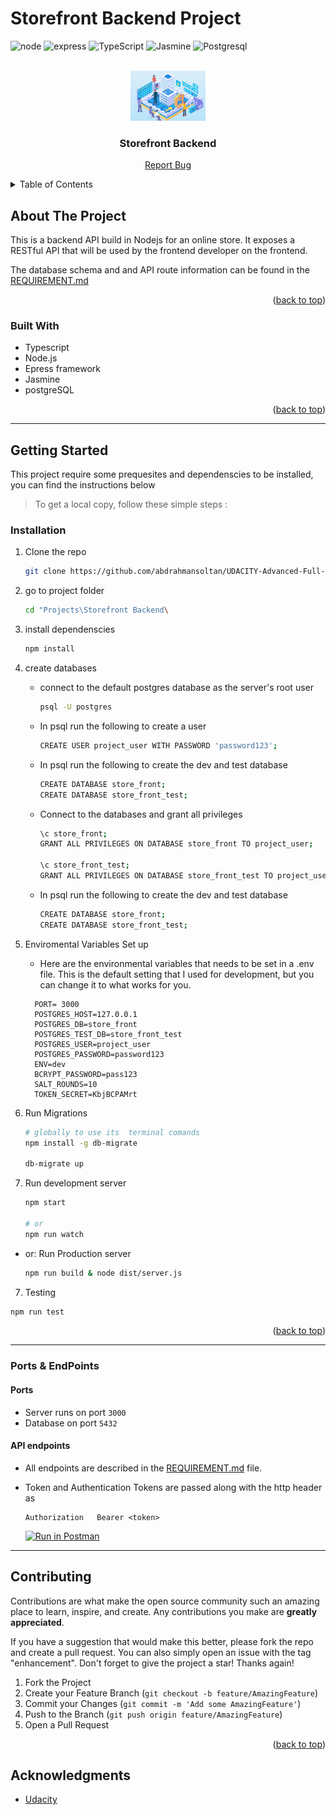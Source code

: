 # Storefront Backend Project

<div id="top"></div>

![node](https://img.shields.io/badge/Node.js-339933?style=for-the-badge&logo=nodedotjs&logoColor=white)
![express](https://img.shields.io/badge/Express.js-000000?style=for-the-badge&logo=express&logoColor=white)
![TypeScript](https://img.shields.io/badge/TypeScript-007ACC?style=for-the-badge&logo=typescript&logoColor=white)
![Jasmine](https://img.shields.io/badge/Jasmine-8A4182?style=for-the-badge&logo=Jasmine&logoColor=white)
![Postgresql](https://img.shields.io/badge/PostgreSQL-316192?style=for-the-badge&logo=postgresql&logoColor=white)

<!-- PROJECT LOGO -->
<br />
<div align="center">
    <img src="./assets/database.png" alt="Logo" height="80">

  <h3 align="center">Storefront Backend</h3>

  <p align="center">
    <a href="https://github.com/abdrahmansoltan/UDACITY-Advanced-Full-Stack-Web-Development/issues">Report Bug</a>
  </p>
</div>

<!-- TABLE OF CONTENTS -->
<details>
  <summary>Table of Contents</summary>
  <ol>
    <li>
      <a href="#about-the-project">About The Project</a>
      <ul>
        <li><a href="#built-with">Built With</a></li>
      </ul>
    </li>
    <li>
      <a href="#getting-started">Getting Started</a>
      <ul>
        <li><a href="#installation">Installation</a></li>
        <li><a href="#ports--endpoints">Ports & EndPoints</a></li>
      </ul>
    </li>
    <li><a href="#contributing">Contributing</a></li>
    <li><a href="#acknowledgments">Acknowledgments</a></li>
  </ol>
</details>

<!-- ABOUT THE PROJECT -->

## About The Project

This is a backend API build in Nodejs for an online store. It exposes a RESTful API that will be used by the frontend developer on the frontend.

The database schema and and API route information can be found in the [REQUIREMENT.md](REQUIREMENTS.md)

<p align="right">(<a href="#top">back to top</a>)</p>

### Built With

- Typescript
- Node.js
- Epress framework
- Jasmine
- postgreSQL

<p align="right">(<a href="#top">back to top</a>)</p>

---

<!-- GETTING STARTED -->

## Getting Started

This project require some prequesites and dependenscies to be installed, you can find the instructions below

> To get a local copy, follow these simple steps :

### Installation

1. Clone the repo
   ```sh
   git clone https://github.com/abdrahmansoltan/UDACITY-Advanced-Full-Stack-Web-Development.git
   ```
2. go to project folder

   ```sh
   cd "Projects\Storefront Backend\
   ```

3. install dependenscies

   ```bash
   npm install
   ```

4. create databases

   - connect to the default postgres database as the server's root user

     ```bash
     psql -U postgres
     ```

   - In psql run the following to create a user

     ```bash
     CREATE USER project_user WITH PASSWORD 'password123';
     ```

   - In psql run the following to create the dev and test database

     ```bash
     CREATE DATABASE store_front;
     CREATE DATABASE store_front_test;
     ```

   - Connect to the databases and grant all privileges

     ```bash
     \c store_front;
     GRANT ALL PRIVILEGES ON DATABASE store_front TO project_user;

     \c store_front_test;
     GRANT ALL PRIVILEGES ON DATABASE store_front_test TO project_user;
     ```

   - In psql run the following to create the dev and test database

     ```bash
     CREATE DATABASE store_front;
     CREATE DATABASE store_front_test;
     ```

5. Enviromental Variables Set up

   - Here are the environmental variables that needs to be set in a .env file. This is the default setting that I used for development, but you can change it to what works for you.

   ```
     PORT= 3000
     POSTGRES_HOST=127.0.0.1
     POSTGRES_DB=store_front
     POSTGRES_TEST_DB=store_front_test
     POSTGRES_USER=project_user
     POSTGRES_PASSWORD=password123
     ENV=dev
     BCRYPT_PASSWORD=pass123
     SALT_ROUNDS=10
     TOKEN_SECRET=KbjBCPAMrt
   ```

6. Run Migrations

   ```bash
   # globally to use its  terminal comands
   npm install -g db-migrate

   db-migrate up
   ```

7. Run development server

   ```sh
   npm start

   # or
   npm run watch
   ```

- or: Run Production server

  ```bash
  npm run build & node dist/server.js
  ```

7. Testing

```sh
npm run test
```

<p align="right">(<a href="#top">back to top</a>)</p>

---

### Ports & EndPoints

#### Ports

- Server runs on port `3000`
- Database on port `5432`

#### API endpoints

- All endpoints are described in the [REQUIREMENT.md](REQUIREMENTS.md) file.
- Token and Authentication
  Tokens are passed along with the http header as

  ```
  Authorization   Bearer <token>
  ```

  [![Run in Postman](https://run.pstmn.io/button.svg)](https://app.getpostman.com/run-collection/0c7d6ad8fef58e4ec8bf?action=collection%2Fimport)

---

<!-- CONTRIBUTING -->

## Contributing

Contributions are what make the open source community such an amazing place to learn, inspire, and create. Any contributions you make are **greatly appreciated**.

If you have a suggestion that would make this better, please fork the repo and create a pull request. You can also simply open an issue with the tag "enhancement".
Don't forget to give the project a star! Thanks again!

1. Fork the Project
2. Create your Feature Branch (`git checkout -b feature/AmazingFeature`)
3. Commit your Changes (`git commit -m 'Add some AmazingFeature'`)
4. Push to the Branch (`git push origin feature/AmazingFeature`)
5. Open a Pull Request

<p align="right">(<a href="#top">back to top</a>)</p>

<!-- ACKNOWLEDGMENTS -->

## Acknowledgments

- [Udacity](https://github.com/udacity)
